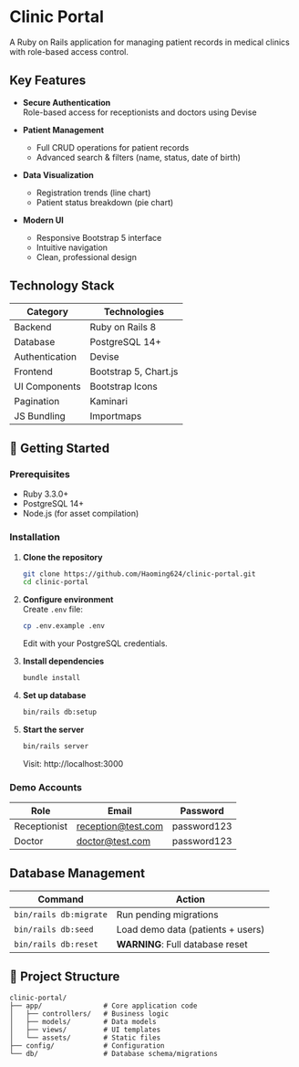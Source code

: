 # Clinic Portal

A Ruby on Rails application for managing patient records in medical clinics with role-based access control.

## Key Features

- **Secure Authentication**  
  Role-based access for receptionists and doctors using Devise

- **Patient Management**  
  - Full CRUD operations for patient records
  - Advanced search & filters (name, status, date of birth)

- **Data Visualization**  
  - Registration trends (line chart)
  - Patient status breakdown (pie chart)

- **Modern UI**  
  - Responsive Bootstrap 5 interface
  - Intuitive navigation
  - Clean, professional design

## Technology Stack

| Category        | Technologies                          |
|-----------------|---------------------------------------|
| Backend         | Ruby on Rails 8                       |
| Database        | PostgreSQL 14+                        |
| Authentication  | Devise                                |
| Frontend        | Bootstrap 5, Chart.js                 |
| UI Components   | Bootstrap Icons                       |
| Pagination      | Kaminari                              |
| JS Bundling     | Importmaps                            |

## 🚀 Getting Started

### Prerequisites
- Ruby 3.3.0+
- PostgreSQL 14+
- Node.js (for asset compilation)

### Installation

1. **Clone the repository**
   ```bash
   git clone https://github.com/Haoming624/clinic-portal.git
   cd clinic-portal
   ```

2. **Configure environment**  
   Create `.env` file:
   ```bash
   cp .env.example .env
   ```
   Edit with your PostgreSQL credentials.

3. **Install dependencies**
   ```bash
   bundle install
   ```

4. **Set up database**
   ```bash
   bin/rails db:setup
   ```

5. **Start the server**
   ```bash
   bin/rails server
   ```
   Visit: http://localhost:3000

### Demo Accounts
| Role         | Email               | Password     |
|--------------|---------------------|-------------|
| Receptionist | reception@test.com  | password123 |
| Doctor       | doctor@test.com     | password123 |

## Database Management

| Command                | Action                                  |
|------------------------|----------------------------------------|
| `bin/rails db:migrate` | Run pending migrations                 |
| `bin/rails db:seed`    | Load demo data (patients + users)      |
| `bin/rails db:reset`   | **WARNING**: Full database reset       |

## 📂 Project Structure

```
clinic-portal/
├── app/               # Core application code
│   ├── controllers/   # Business logic
│   ├── models/        # Data models
│   ├── views/         # UI templates
│   └── assets/        # Static files
├── config/            # Configuration
└── db/                # Database schema/migrations
```